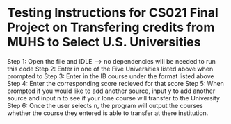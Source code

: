 # Testing Instructions for CS021 Final Project on Transfering credits from MUHS to Select U.S. Universities
Step 1: Open the file and IDLE --> no dependencies will be needed to run this code
Step 2: Enter in one of the Five Universities listed above when prompted to
Step 3: Enter in the IB course under the format listed above
Step 4: Enter the corresponding score recieved for that score
Step 5: When prompted if you would like to add another source, input y to add another source and input n to see if your lone course will transfer to the University
Step 6: Once the user selects n, the program will output the courses whether the course they entered is able to transfer at there institution. 
